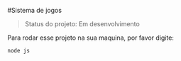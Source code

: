 #Sistema de jogos
> Status do projeto: Em desenvolvimento

Para rodar esse projeto na sua maquina, por favor digite:

```
node js
```
